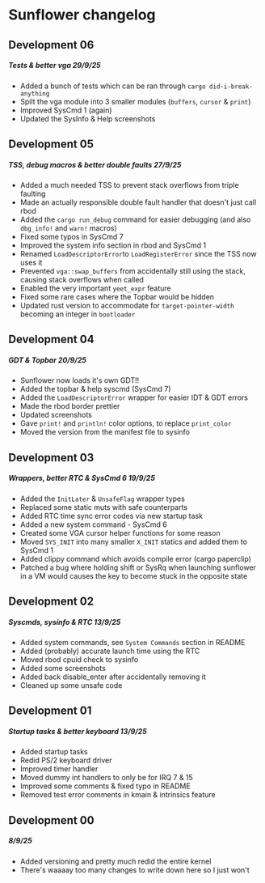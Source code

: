 # Sunflower changelog

## Development 06
##### Tests & better vga 29/9/25

- Added a bunch of tests which can be ran through `cargo did-i-break-anything`
- Spilt the vga module into 3 smaller modules (`buffers`, `cursor` & `print`) 
- Improved SysCmd 1 (again)
- Updated  the SysInfo & Help screenshots

## Development 05
##### TSS, debug macros & better double faults 27/9/25

- Added a much needed TSS to prevent stack overflows from triple faulting
- Made an actually responsible double fault handler that doesn't just call rbod
- Added the `cargo run_debug` command for easier debugging (and also `dbg_info!` and `warn!` macros)
- Fixed some typos in SysCmd 7
- Improved the system info section in rbod and SysCmd 1
- Renamed `LoadDescriptorError`to `LoadRegisterError` since the TSS now uses it
- Prevented `vga::swap_buffers` from accidentally still using the stack, causing stack overflows when called
- Enabled the very important `yeet_expr` feature 
- Fixed some rare cases where the Topbar would be hidden
- Updated rust version to accommodate for `target-pointer-width` becoming an integer in `bootloader`

## Development 04
##### GDT & Topbar 20/9/25

- Sunflower now loads it's own GDT!!
- Added the topbar & help syscmd (SysCmd 7)
- Added the `LoadDescriptorError` wrapper for easier IDT & GDT errors
- Made the rbod border prettier
- Updated screenshots
- Gave `print!` and `println!` color options, to replace `print_color`
- Moved the version from the manifest file to sysinfo

## Development 03
##### Wrappers, better RTC & SysCmd 6 19/9/25

- Added the `InitLater` & `UnsafeFlag` wrapper types
- Replaced some static muts with safe counterparts
- Added RTC time sync error codes via new startup task
- Added a new system command - SysCmd 6
- Created some VGA cursor helper functions for some reason
- Moved `SYS_INIT` into many smaller `X_INIT` statics and added them to SysCmd 1
- Added clippy command which avoids compile error (cargo paperclip)
- Patched a bug where holding shift or SysRq when launching sunflower in a VM would causes the key to become stuck in the opposite state

## Development 02
##### Syscmds, sysinfo & RTC 13/9/25

- Added system commands, see `System Commands` section in README
- Added (probably) accurate launch time using the RTC 
- Moved rbod cpuid check to sysinfo
- Added some screenshots
- Added back disable_enter after accidentally removing it
- Cleaned up some unsafe code

## Development 01
##### Startup tasks & better keyboard 13/9/25

- Added startup tasks
- Redid PS/2 keyboard driver
- Improved timer handler
- Moved dummy int handlers to only be for IRQ 7 & 15
- Improved some comments & fixed typo in README
- Removed test error comments in kmain & intrinsics feature

## Development 00 
##### 8/9/25

- Added versioning and pretty much redid the entire kernel
- There's waaaay too many changes to write down here so I just won't
